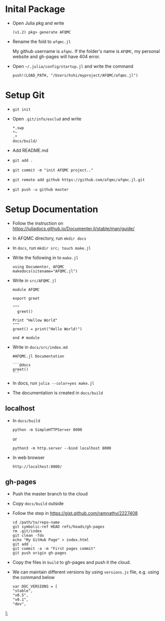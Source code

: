 # Inital Package

* Open Julia pkg and write

  ```(v1.2) pkg> generate AFQMC```

* Rename the fold to `afqmc.jl`
 
  My github username is `afqmc`. If the folder's name is `AFQMC`, my personal website and gh-pages will have 404 error.
 
* Open `~/.julia/config/startup.jl` and write the command

  ```push!(LOAD_PATH, "/Users/hshi/myproject/AFQMC/afqmc.jl")```
  
# Setup Git

  * `git init`
 
  * Open `.git/info/exclud` and write
 
     ```
     *.swp
     *~
     .*
     docs/build/
     ```
  * Add README.md 

  * `git add .`

  * `git commit -m "init AFQMC project.."`

  * `git remote add github https://github.com/afqmc/afqmc.jl.git`

  * `git push -u github master`
 
# Setup Documentation

  * Follow the instruction on https://juliadocs.github.io/Documenter.jl/stable/man/guide/

  * In AFQMC directory, run `mkdir docs`
 
  * In `docs`, run `mkdir src; touch make.jl`

  * Write the following in to `make.jl`
 
      ```
      using Documenter, AFQMC 
      makedocs(sitename="AFQMC.jl")
      ```
      
  * Write in `src/AFQMC.jl`
 
      ```
      module AFQMC
  
      export greet
      
      """
        greet()

      Print "Hellow World"
      """
      greet() = print("Hello World!")

      end # module
      ```
      
  * Write in `docs/src/index.md`
 
       ````
       #AFQMC.jl Documentation

       ```@docs
       greet()
       ```
       ````
       
   * In docs, run `julia --color=yes make.jl`

   * The documentation is created in `docs/build`

## localhost 
 
  * In `docs/build`

     ```
     python -m SimpleHTTPServer 8000
     ```
     
     or
     
     ```
     python3 -m http.server --bind localhost 8000
     ```
  
  * In web browser

     ```
     http://localhost:8000/
     ```
   
## gh-pages

  * Push the master branch to the cloud 

  * Copy `docs/build` outside

  * Follow the step in https://gist.github.com/ramnathv/2227408

     ```
     cd /path/to/repo-name
     git symbolic-ref HEAD refs/heads/gh-pages
     rm .git/index
     git clean -fdx
     echo "My GitHub Page" > index.html
     git add .
     git commit -a -m "First pages commit"
     git push origin gh-pages
     ```
     
  * Copy the files in `build` to gh-pages and push it the cloud.

  * We can maintain different versions by using `versions.js` file, e.g. using the command below
  
    ```
    var DOC_VERSIONS = [
    "stable",
    "v0.5",
    "v0.1",
    "dev",
   ];
   ```
  